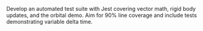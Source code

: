 Develop an automated test suite with Jest covering vector math, rigid body updates, and the orbital demo. Aim for 90% line coverage and include tests demonstrating variable delta time.
